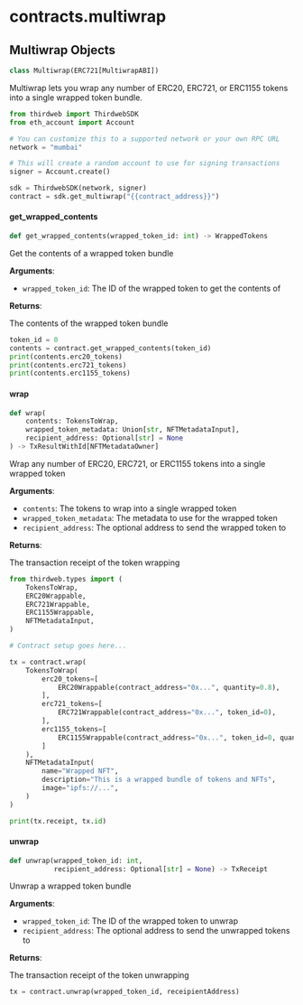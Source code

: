 <a id="contracts.multiwrap"></a>

# contracts.multiwrap

<a id="contracts.multiwrap.Multiwrap"></a>

## Multiwrap Objects

```python
class Multiwrap(ERC721[MultiwrapABI])
```

Multiwrap lets you wrap any number of ERC20, ERC721, or ERC1155 tokens into
a single wrapped token bundle.

```python
from thirdweb import ThirdwebSDK
from eth_account import Account

# You can customize this to a supported network or your own RPC URL
network = "mumbai"

# This will create a random account to use for signing transactions
signer = Account.create()

sdk = ThirdwebSDK(network, signer)
contract = sdk.get_multiwrap("{{contract_address}}")
```

<a id="contracts.multiwrap.Multiwrap.get_wrapped_contents"></a>

#### get\_wrapped\_contents

```python
def get_wrapped_contents(wrapped_token_id: int) -> WrappedTokens
```

Get the contents of a wrapped token bundle

**Arguments**:

- `wrapped_token_id`: The ID of the wrapped token to get the contents of

**Returns**:

The contents of the wrapped token bundle
```python
token_id = 0
contents = contract.get_wrapped_contents(token_id)
print(contents.erc20_tokens)
print(contents.erc721_tokens)
print(contents.erc1155_tokens)
```

<a id="contracts.multiwrap.Multiwrap.wrap"></a>

#### wrap

```python
def wrap(
    contents: TokensToWrap,
    wrapped_token_metadata: Union[str, NFTMetadataInput],
    recipient_address: Optional[str] = None
) -> TxResultWithId[NFTMetadataOwner]
```

Wrap any number of ERC20, ERC721, or ERC1155 tokens into a single wrapped token

**Arguments**:

- `contents`: The tokens to wrap into a single wrapped token
- `wrapped_token_metadata`: The metadata to use for the wrapped token
- `recipient_address`: The optional address to send the wrapped token to

**Returns**:

The transaction receipt of the token wrapping
```python
from thirdweb.types import (
    TokensToWrap,
    ERC20Wrappable,
    ERC721Wrappable,
    ERC1155Wrappable,
    NFTMetadataInput,
)

# Contract setup goes here...

tx = contract.wrap(
    TokensToWrap(
        erc20_tokens=[
            ERC20Wrappable(contract_address="0x...", quantity=0.8),
        ],
        erc721_tokens=[
            ERC721Wrappable(contract_address="0x...", token_id=0),
        ],
        erc1155_tokens=[
            ERC1155Wrappable(contract_address="0x...", token_id=0, quantity=1),
        ]
    ),
    NFTMetadataInput(
        name="Wrapped NFT",
        description="This is a wrapped bundle of tokens and NFTs",
        image="ipfs://...",
    )
)

print(tx.receipt, tx.id)
```

<a id="contracts.multiwrap.Multiwrap.unwrap"></a>

#### unwrap

```python
def unwrap(wrapped_token_id: int,
           recipient_address: Optional[str] = None) -> TxReceipt
```

Unwrap a wrapped token bundle

**Arguments**:

- `wrapped_token_id`: The ID of the wrapped token to unwrap
- `recipient_address`: The optional address to send the unwrapped tokens to

**Returns**:

The transaction receipt of the token unwrapping
```python
tx = contract.unwrap(wrapped_token_id, receipientAddress)
```

